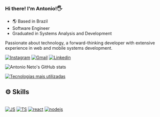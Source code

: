 ### Hi there! I'm Antonio!🖐️

 - 🌎 Based in Brazil
 - Software Engineer
 - Graduated in Systems Analysis and Development

Passionate about technology, a forward-thinking developer with extensive experience in web and mobile systems development.


[![Instagram](https://img.shields.io/badge/Instagram-E4405F?style=for-the-badge&logo=instagram&logoColor=white)](https://www.instagram.com/netoacg/)
[![Gmail](https://img.shields.io/badge/Gmail-D14836?style=for-the-badge&logo=gmail&logoColor=white)](mailto:acgomesn@gmail.com)
[![Linkedin](https://img.shields.io/badge/LinkedIn-0077B5?style=for-the-badge&logo=linkedin&logoColor=white)](https://www.linkedin.com/in/netoacgn/)

![Antonio Neto's GitHub stats](https://github-readme-stats.vercel.app/api?username=netoacgn&show_icons=true&theme=dracula)

[![Tecnologias mais utilizadas](https://github-readme-stats.vercel.app/api/top-langs/?username=netoacgn&layout=compact)](https://github.com/netoacgn/github-readme-stats)



## ⚙️ Skills 
<div style="display: inline_block"><br/>
  <a href="https://www.javascript.com/" target="_blank" rel="noreer noopener"><img align="center" alt="JS" src="https://img.shields.io/badge/JavaScript-323330?style=for-the-badge&logo=javascript&logoColor=F7DF1E"/></a>
  <a href="https://www.typescriptlang.org/" target="_blank" rel="noreferrer noopener"><img align="center" alt="TS" src="https://img.shields.io/badge/TypeScript-007ACC?style=for-the-badge&logo=typescript&logoColor=white"/></a>
  <a href="https://react.dev/" target="_blank" rel="noreferrer noopener"><img align="center" alt="react" src="https://img.shields.io/badge/React-20232A?style=for-the-badge&logo=react&logoColor=61DAFB"/></a>
  <a href="https://nodejs.org/" target="_blank" rel="noreferrer noopener"><img align="center" alt="nodejs" src="https://img.shields.io/badge/Node.js-43853D?style=for-the-badge&logo=node.js&logoColor=white"/></a>
</div><br/>


